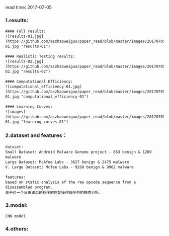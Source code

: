read time: 2017-07-05

### 1.results:
	#### Full results: 
	![results-01.jpg](https://github.com/aszhaoweiguo/paper_read/blob/master/images/20170705/results-01.jpg "results-01")

	#### Realistic Testing results: 
	![results-02.jpg](https://github.com/aszhaoweiguo/paper_read/blob/master/images/20170705/results-02.jpg "results-02")

	#### Computational Efficiency: 
	![computational_efficiency-01.jpg](https://github.com/aszhaoweiguo/paper_read/blob/master/images/20170705/computational_efficiency-01.jpg "computational_efficiency-01")

	#### Learning Curves: 
	![images](https://github.com/aszhaoweiguo/paper_read/blob/master/images/20170705/learning_curves-01.jpg "learning_curves-01")


### 2.dataset and features：
	dataset:
	Small Dataset: Android Malware Genome project - 863 benign & 1260 malware 
	Large Dataset: McAfee Labs - 3627 benign & 2475 malware 
	V. Large Dataset: Mcfee Labs - 9268 benign & 9902 malware 

	features:
	based on static analysis of the raw opcode sequence from a disassembled program. 
	基于对一个反编译后的程序的原始操作码序列的静态分析。


### 3.model:
	CNN model.



### 4.others:



